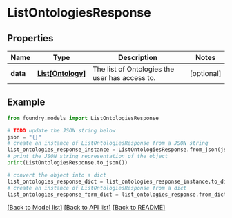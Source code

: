 # ListOntologiesResponse

## Properties

Name | Type | Description | Notes
------------ | ------------- | ------------- | -------------
**data** | [**List\[Ontology\]**](Ontology.md) | The list of Ontologies the user has access to. | \[optional\]

## Example

```python
from foundry.models import ListOntologiesResponse

# TODO update the JSON string below
json = "{}"
# create an instance of ListOntologiesResponse from a JSON string
list_ontologies_response_instance = ListOntologiesResponse.from_json(json)
# print the JSON string representation of the object
print(ListOntologiesResponse.to_json())

# convert the object into a dict
list_ontologies_response_dict = list_ontologies_response_instance.to_dict()
# create an instance of ListOntologiesResponse from a dict
list_ontologies_response_form_dict = list_ontologies_response.from_dict(list_ontologies_response_dict)
```

[\[Back to Model list\]](../README.md#documentation-for-models) [\[Back to API list\]](../README.md#documentation-for-api-endpoints) [\[Back to README\]](../README.md)
